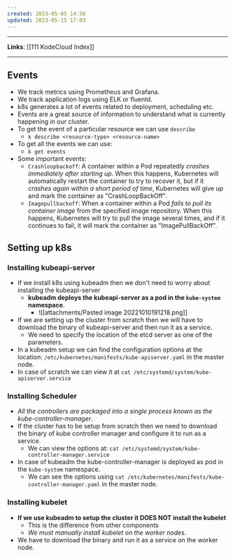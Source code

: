 ```yaml
---
created: 2023-05-05 14:50
updated: 2023-05-15 17:03
---
```

---
**Links**: [[111 KodeCloud Index]]

---
## Events
- We track metrics using Prometheus and Grafana.
- We track application logs using ELK or fluentd.
- k8s generates a lot of events related to deployment, scheduling etc.
- Events are a great source of information to understand what is currently happening in our cluster.
- To get the event of a particular resource we can use `describe`
	- `k describe <resource-type> <resource-name>`
- To get all the events we can use:
	- `k get events`
- Some important events:
	- `Crashloopbackoff`: A container within a Pod repeatedly *crashes immediately after starting up*. When this happens, Kubernetes will automatically restart the container to try to recover it, but if it *crashes again within a short period of time*, Kubernetes will give up and mark the container as "CrashLoopBackOff".
	- `Imagepullbackoff`: When a container within a Pod *fails to pull its container image* from the specified image repository. When this happens, Kubernetes will try to pull the image several times, and if it continues to fail, it will mark the container as "ImagePullBackOff".

## Setting up k8s
### Installing kubeapi-server
- If we install k8s using kubeadm then we don't need to worry about installing the kubeapi-server 
	- **kubeadm deploys the kubeapi-server as a pod in the `kube-system` namespace**.
		- ![[attachments/Pasted image 20221010191218.png]]
- If we are setting up the cluster from scratch then we will have to download the binary of kubeapi-server and then run it as a service.
	- We need to specify the location of the etcd server as one of the parameters.
- In a kubeadm setup we can find the configuration options at the location: `/etc/kubernetes/manifests/kube-apiserver.yaml` in the master node.
- In case of scratch we can view it at `cat /etc/systemd/system/kube-apiserver.service`

### Installing Scheduler
- *All the controllers are packaged into a single process known as the kube-controller-manager*.
- If the cluster has to be setup from scratch then we need to download the binary of kube controller manager and configure it to run as a service.
	- We can view the options at: `cat /etc/systemd/system/kube-controller-manager.service`
- In case of kubeadm the kube-controller-manager is deployed as pod in the `kube-system` namespace.
	- We can see the options using `cat /etc/kubernetes/manifests/kube-controller-manager.yaml` in the master node.

### Installing kubelet
- **If we use kubeadm to setup the cluster it DOES NOT install the kubelet**
	- This is the difference from other components 
	- *We must manually install kubelet on the worker nodes*.
- We have to download the binary and run it as a service on the worker node.
